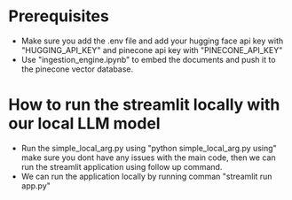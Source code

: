 # Prerequisites
- Make sure you add the .env file and add your hugging face api key with "HUGGING_API_KEY" and pinecone api key with "PINECONE_API_KEY"
- Use "ingestion_engine.ipynb" to embed the documents and push it to the pinecone vector database.

# How to run the streamlit locally with our local LLM model
- Run the simple_local_arg.py using "python simple_local_arg.py using" make sure you dont have any issues with the main code, then we can run the streamlit application using follow up command.
- We can run the application locally by running comman "streamlit run app.py" 